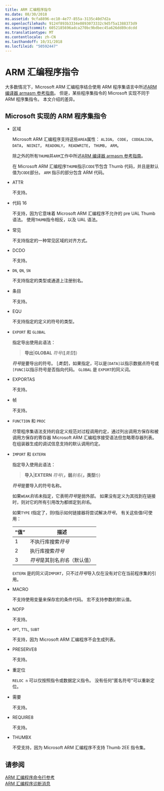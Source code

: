 ```yaml
---
title: ARM 汇编程序指令
ms.date: 08/30/2018
ms.assetid: 9cfa8896-ec10-4e77-855a-3135c40d7d2a
ms.openlocfilehash: 9124f893b3334e0893073332c9d5f5a1388373d9
ms.sourcegitcommit: 6052185696adca270bc9bdbec45a626dd89cdcdd
ms.translationtype: MT
ms.contentlocale: zh-CN
ms.lasthandoff: 10/31/2018
ms.locfileid: "50592447"
---
```

# <a name="arm-assembler-directives"></a>ARM 汇编程序指令

大多数情况下，Microsoft ARM 汇编程序结合使用 ARM 程序集语言中所述[ARM 编译器 armasm 参考指南](http://infocenter.arm.com/help/topic/com.arm.doc.dui0802b/index.html)。 但是，某些程序集指令的 Microsoft 实现不同于 ARM 程序集指令。 本文介绍的差异。

## <a name="microsoft-implementations-of-arm-assembly-directives"></a>Microsoft 实现的 ARM 程序集指令

- 区域

   Microsoft ARM 汇编程序支持这些`AREA`属性： `ALIGN`， `CODE`， `CODEALIGN`， `DATA`， `NOINIT`， `READONLY`， `READWRITE`， `THUMB`， `ARM`。

   除之外的所有`THUMB`并`ARM`工作中所述[ARM 编译器 armasm 参考指南](http://infocenter.arm.com/help/topic/com.arm.doc.dui0802b/index.html)。

   在 Microsoft ARM 汇编程序`THUMB`指示`CODE`节包含 Thumb 代码，并且是默认值为`CODE`部分。  `ARM` 指示的部分包含 ARM 代码。

- ATTR

   不支持。

- 代码 16

   不支持，因为它意味着 Microsoft ARM 汇编程序不允许的 pre UAL Thumb 语法。  使用`THUMB`指令相反，以及 UAL 语法。

- 常见

   不支持指定的一种常见区域的对齐方式。

- DCDO

   不支持。

- `DN`, `QN`, `SN`

   不支持指定的类型或通道上注册别名。

- 条目

   不支持。

- EQU

   不支持指定的定义的符号的类型。

- `EXPORT` 和 `GLOBAL`

   指定导出使用此语法：

   > **导出**|**GLOBAL** <em>符号</em>{**[**<em>类型</em>**]**}

   *符号*是要导出的符号。  [*类型*]，如果指定，可以是`[DATA]`以指示数据点符号或`[FUNC]`以指示符号是否指向代码。 `GLOBAL` 是 `EXPORT`的同义词。

- EXPORTAS

   不支持。

- 帧

   不支持。

- `FUNCTION` 和 `PROC`

   尽管程序集语法支持的自定义规范对过程调用约定，通过列出调用方保存和被调用方保存的寄存器 Microsoft ARM 汇编程序接受语法但忽略寄存器列表。  在组装器生成的调试信息支持的默认调用约定。

- `IMPORT` 和 `EXTERN`

   指定导入使用此语法：

   > **导入**|**EXTERN** *符号*{**，弱***别名*{**，类型***t*}}

   *符号*是要导入的符号名称。

   如果`WEAK`*别名*未指定，它表明*符号*是弱外部。 如果没有定义为其找到在链接时，则对它的所有引用改为都绑定到*别名*。

   如果`TYPE` *t*指定了，则*t*指示如何链接器将尝试解决*符号*。  有关这些值*t*可使用：

   |“值”|描述|
   |-|-|
   |1|不执行库搜索*符号*|
   |2|执行库搜索*符号*|
   |3|*符号*是其别名*别名*（默认值）|

   `EXTERN` 是的同义词`IMPORT`，只不过*符号*导入仅在没有对它在当前程序集的引用。

- MACRO

   不支持使用变量来保存宏的条件代码。 宏不支持参数的默认值。

- NOFP

   不支持。

- `OPT`, `TTL`, `SUBT`

   不支持，因为 Microsoft ARM 汇编程序不会生成列表。

- PRESERVE8

   不支持。

- 重定位

   `RELOC n` 可以仅按照指令或数据定义指令。 没有任何"匿名符号"可以重新定位。

- 需要

   不支持。

- REQUIRE8

   不支持。

- THUMBX

   不受支持，因为 Microsoft ARM 汇编程序不支持 Thumb 2EE 指令集。

## <a name="see-also"></a>请参阅

[ARM 汇编程序命令行参考](../../assembler/arm/arm-assembler-command-line-reference.md)<br/>
[ARM 汇编程序诊断消息](../../assembler/arm/arm-assembler-diagnostic-messages.md)<br/>
